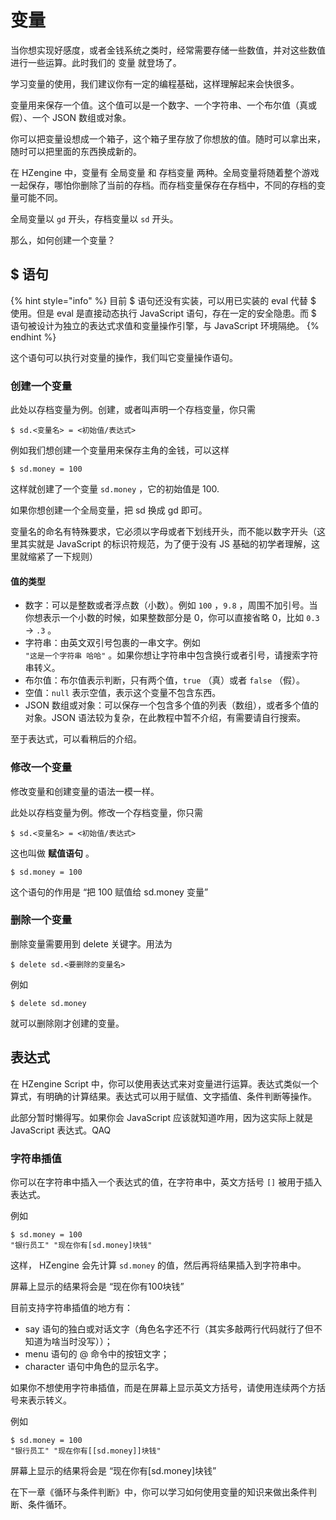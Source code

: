 # 变量

当你想实现好感度，或者金钱系统之类时，经常需要存储一些数值，并对这些数值进行一些运算。此时我们的 变量 就登场了。

学习变量的使用，我们建议你有一定的编程基础，这样理解起来会快很多。

变量用来保存一个值。这个值可以是一个数字、一个字符串、一个布尔值（真或假）、一个 JSON 数组或对象。

你可以把变量设想成一个箱子，这个箱子里存放了你想放的值。随时可以拿出来，随时可以把里面的东西换成新的。

在 HZengine 中，变量有 全局变量 和 存档变量 两种。全局变量将随着整个游戏一起保存，哪怕你删除了当前的存档。而存档变量保存在存档中，不同的存档的变量可能不同。

全局变量以 `gd` 开头，存档变量以 `sd` 开头。

那么，如何创建一个变量？

## $ 语句

{% hint style="info" %}
目前 $ 语句还没有实装，可以用已实装的 eval 代替 $ 使用。但是 eval 是直接动态执行 JavaScript 语句，存在一定的安全隐患。而 $ 语句被设计为独立的表达式求值和变量操作引擎，与 JavaScript 环境隔绝。
{% endhint %}

这个语句可以执行对变量的操作，我们叫它变量操作语句。

### 创建一个变量

此处以存档变量为例。创建，或者叫声明一个存档变量，你只需

```renpy
$ sd.<变量名> = <初始值/表达式>
```

例如我们想创建一个变量用来保存主角的金钱，可以这样

```renpy
$ sd.money = 100
```

这样就创建了一个变量 `sd.money` ，它的初始值是 100.

如果你想创建一个全局变量，把 sd 换成 gd 即可。

变量名的命名有特殊要求，它必须以字母或者下划线开头，而不能以数字开头（这里其实就是 JavaScript 的标识符规范，为了便于没有 JS 基础的初学者理解，这里就缩紧了一下规则）

#### 值的类型

* 数字：可以是整数或者浮点数（小数）。例如 `100` ，`9.8` ，周围不加引号。当你想表示一个小数的时候，如果整数部分是 0，你可以直接省略 0，比如 `0.3` -> `.3` 。
* 字符串：由英文双引号包裹的一串文字。例如\
  `"这是一个字符串 哈哈"` 。如果你想让字符串中包含换行或者引号，请搜索字符串转义。
* 布尔值：布尔值表示判断，只有两个值，`true` （真）或者 `false` （假）。
* 空值：`null` 表示空值，表示这个变量不包含东西。
* JSON 数组或对象：可以保存一个包含多个值的列表（数组），或者多个值的对象。JSON 语法较为复杂，在此教程中暂不介绍，有需要请自行搜索。

至于表达式，可以看稍后的介绍。

### 修改一个变量

修改变量和创建变量的语法一模一样。

此处以存档变量为例。修改一个存档变量，你只需

```renpy
$ sd.<变量名> = <初始值/表达式>
```

这也叫做 **赋值语句** 。

```renpy
$ sd.money = 100
```

这个语句的作用是 “把 100 赋值给 sd.money 变量”

### 删除一个变量

删除变量需要用到 delete 关键字。用法为

```renpy
$ delete sd.<要删除的变量名>
```

例如

```renpy
$ delete sd.money
```

就可以删除刚才创建的变量。

## 表达式

在 HZengine Script 中，你可以使用表达式来对变量进行运算。表达式类似一个算式，有明确的计算结果。表达式可以用于赋值、文字插值、条件判断等操作。

此部分暂时懒得写。如果你会 JavaScript 应该就知道咋用，因为这实际上就是 JavaScript 表达式。QAQ

### 字符串插值

你可以在字符串中插入一个表达式的值，在字符串中，英文方括号 `[]` 被用于插入表达式。

例如

```renpy
$ sd.money = 100
"银行员工" "现在你有[sd.money]块钱"
```

这样， HZengine 会先计算 `sd.money` 的值，然后再将结果插入到字符串中。

屏幕上显示的结果将会是 “现在你有100块钱”

目前支持字符串插值的地方有：

* say 语句的独白或对话文字（角色名字还不行（其实多敲两行代码就行了但不知道为啥当时没写））；
* menu 语句的 @ 命令中的按钮文字；
* character 语句中角色的显示名字。

如果你不想使用字符串插值，而是在屏幕上显示英文方括号，请使用连续两个方括号来表示转义。

例如

```renpy
$ sd.money = 100
"银行员工" "现在你有[[sd.money]]块钱"
```

屏幕上显示的结果将会是 “现在你有\[sd.money]块钱”



在下一章《循环与条件判断》中，你可以学习如何使用变量的知识来做出条件判断、条件循环。
